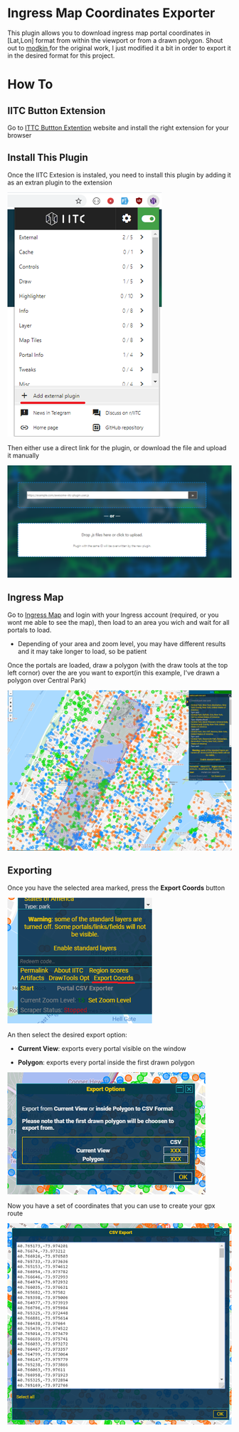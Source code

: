 # Ingress Map Coordinates Exporter

This plugin allows you to download ingress map portal coordinates in [Lat,Lon] format from within the viewport or from a drawn polygon. Shout out to [ modkin ](https://github.com/modkin/Ingress-IITC-Multi-Export) for the original work, I just modified it a bit in order to export it in the desired format for this project.


# How To

## IITC Button Extension
Go to [ITTC Buttton Extention](https://iitc.app/download_desktop.html) website and install the right extension for your browser


## Install This Plugin

Once the IITC Extesion is instaled, you need to install this plugin by adding it as an extran plugin to the extension

![](images/1.png)

Then either use a direct link for the plugin, or download the file and upload it manually

![](images/2.png)

## Ingress Map

Go to [Ingress Map](https://intel.ingress.com/intel) and login with your Ingress account (required, or you wont me able to see the map), then load to an area you wich and wait for all portals to load. 
* Depending of your area and zoom level, you may have different results and it may take longer to load, so be patient

Once the portals are loaded, draw a polygon (with the draw tools at the top left cornor) over the are you want to export(in this example, I've drawn a polygon over Central Park)


![](images/3.png)


## Exporting

Once you have the selected area marked, press the **Export Coords** button

![](images/4.png)

An then select the desired export option:

* **Current View**: exports every portal visible on the window

* **Polygon**: exports every portal inside the first drawn polygon

![](images/5.PNG)

Now you have a set of coordinates that you can use to create your gpx route

![](images/6.PNG)